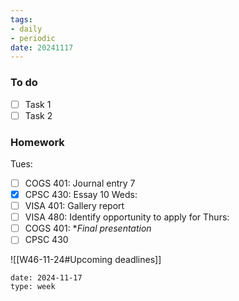 ```yaml
---
tags:
- daily
- periodic
date: 20241117
---
```


### To do
- [ ] Task 1
- [ ] Task 2

### Homework
Tues:
- [ ] COGS 401: Journal entry 7
- [x] CPSC 430: Essay 10
Weds:
- [ ] VISA 401: Gallery report
- [ ] VISA 480: Identify opportunity to apply for
Thurs:
- [ ] COGS 401: **Final presentation*
- [ ] CPSC 430

![[W46-11-24#Upcoming deadlines]]

```gEvent
date: 2024-11-17
type: week
```


